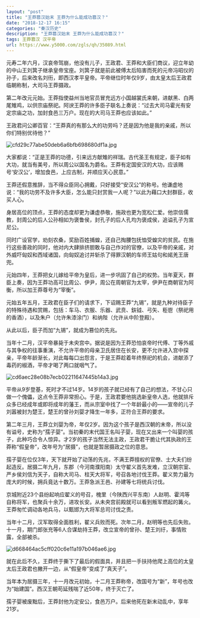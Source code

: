 ```yaml
---
layout: "post"
title: "王莽篡汉始末 王莽为什么能成功篡汉？"
date: "2018-12-17 16:15"
categories: "秦汉历史"
description: "王莽篡汉始末 王莽为什么能成功篡汉？"
tags: 王莽篡汉 汉平帝
url: https://www.y5000.com/zgls/qh/35089.html
---
```






元寿二年六月，汉哀帝驾崩，他没有儿子，王政君、王莽和大臣们商议，迎立年幼的中山王刘箕子继承皇帝宝座。刘箕子就是前此被傅太后陷害而死的元帝冯昭仪的孙子，后来改名刘衎，即西汉孝平皇帝。平帝继位时年仅9岁，由太皇太后王政君临朝称制，大司马王莽摄政。

第二年改元元始。王莽指使益州当地官员冒充远方小国越裳氏来朝，进献黑、白两尾雉鸡，以供宗庙祭祀。阿谀王莽的许多臣子联名上奏说：“过去大司马霍光有安定宗庙之功，加封食邑三万户。现在的大司马王莽也应该如此。”

王政君问公卿百官：“王莽真的有那么大的功劳吗？还是因为他是我的亲戚，所以你们特别优待他？”

![cfd29c77abe50deb6a6bfb698680df1a.jpg](https://img.y5000.com/uploads/allimg/181018/cfd29c77abe50deb6a6bfb698680df1a.jpg)

大家都说：“正是王莽的功德，引来远方献雉的祥瑞。古代圣王有规定，臣子如有大功，就当有美号，所以周公以国名为爵名。王莽有定国安汉的大功，应该赐号‘安汉公’，增加食邑，上应古制，并顺应天心民意。”

王莽还假意推辞，当不得众臣同心拥戴，只好接受“安汉公”的称号。他谦虚地说：“我的功劳不及许多大臣，怎么能只封赏我一人呢？”以此为藉口大封群臣，收买人心。

身居高位的顶点，王莽的态度却更为谦虚恭敬，施政也更为宽松仁爱。他崇信儒教，封周公的后人公孙相如为褒鲁侯，封孔子的后人孔均为褒成侯，追谥孔子为宣尼公。

同时广设官学，劝刻农桑，奖励百姓捕蝗，还自己掏腰包抚恤受蝗灾的贫民。在施行这些善政的同时，他对内大肆排挤胆敢与自己作对的官僚，以及平帝的亲戚，对外威吓匈奴和西域诸国，向匈奴追讨并斩杀了得罪汉朝的车师王姑句和婼羌王唐兜。

元始四年，王莽把女儿嫁给平帝为皇后，进一步巩固了自己的权势。当年夏天，群臣上奏，因为王莽功高可比周公、伊尹，周公在周朝官为太宰，伊尹在商朝官为阿衡，所以加王莽尊号为“宰衡”。

元始五年五月，王政君在臣子们的请求下，下诏赐王莽“九锡”，就是九种对待臣子的特殊待遇和赏赐，包括：车马、衣服、乐器、武贲、鈇钺、弓矢、秬鬯（祭祀用的香酒），以及朱户（允许朱漆涂门）和纳陛（允许从中阶登殿）。

从此以后，臣子而加“九锡”，就成为篡位的先兆。

当年十二月，汉平帝暴毙于未央宫中。据说是因为王莽恐怕哀帝时代傅、丁等外戚与其争权的往事重演，不允许平帝的母亲卫氏居住在长安，更不允许进入宫中探亲，平帝年龄渐长，对此每每口出怨言，于是王莽趁着年终祭祀的机会，进献添了毒药的椒酒，平帝才喝了两口就咽气了。

![cd6aec28e08b7ecb02211647445b14a3.jpg](https://img.y5000.com/uploads/allimg/181018/cd6aec28e08b7ecb02211647445b14a3.jpg)

平帝从9岁登基，死时才不过14岁。14岁的孩子就已经有了自己的想法，不甘心只做一个傀儡，这点令王莽非常担心。于是，王政君要他挑选新皇帝人选，他就排斥众多已经成年或即将成年的藩王，而从宗室中找了一个年龄最小的——宣帝的儿子刘嚣被封为楚王，楚王的曾孙刘婴才降生一年多，正符合王莽的要求。

第二年三月，王莽立刘婴为帝，年仅2岁。因为这个孩子是西汉朝的末帝，所以没有谥号，史称为“孺子婴”。当初秦的末代国王名叫子婴，现在又出来一个叫婴的孩子，此种巧合令人惊异。才2岁的孩子当然无法主政，王政君干脆让代其执政的王莽称“假皇帝”，改年号为“居摄”，也就是暂居摄政之位的意思。

孺子婴在位仅3年，天下就开始了动荡的先兆，不满王莽擅权的官僚、士大夫们纷起造反。居摄二年九月，东郡（今河南濮阳南）太守翟义首先发难，立汉朝宗室、严乡侯刘信为天子，自称大司马、柱天大将军，号召各地讨伐王莽。翟义势力最为庞大的时候，拥兵竟达十数万。王莽急派王邑、孙建等七将统兵讨伐。

京城附近23个县纷起响应翟义的号召，槐里（今陕西兴平东南）人赵明、霍鸿等自称将军，也聚兵十余万，进攻长安。从未央宫前殿就可以看到叛军燃起的篝火。王莽匆忙调动各地兵马，以甄邯为大将军总司讨伐之责。

当年十二月，汉军取得全面胜利，翟义兵败而死。次年二月，赵明等也先后失败。十一月，期门郎张充等6人合谋劫持王莽，改立宣帝的曾孙、楚王刘纡，事情败露，全部被杀。

![d668464ac5cff020c6e11a197b046ae6.jpg](https://img.y5000.com/uploads/allimg/181018/d668464ac5cff020c6e11a197b046ae6.jpg)

就在此后不久，王莽终于撕下了最后的假面具，并且把一手扶持他爬上高位的太皇太后王政君也撇开一边，从“假皇帝”变成了“真天子”。

当年本为居摄三年，十一月改元初始，十二月王莽称帝，改国号为“新”，年号也改为“始建国”。西汉王朝苟延残喘了近50年，终于灭亡了。

孺子婴被废黜后，王莽封他为定安公，食邑万户。后来他死在新末动乱中，享年21岁。
